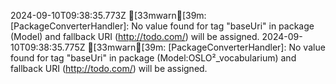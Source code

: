 2024-09-10T09:38:35.773Z [33mwarn[39m: [PackageConverterHandler]: No value found for tag "baseUri" in package (Model) and fallback URI (http://todo.com/) will be assigned.
2024-09-10T09:38:35.775Z [33mwarn[39m: [PackageConverterHandler]: No value found for tag "baseUri" in package (Model:OSLO²_vocabularium) and fallback URI (http://todo.com/) will be assigned.
